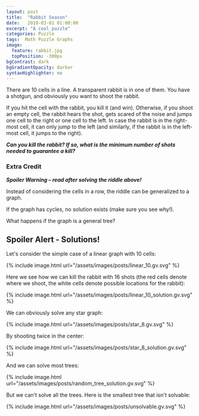 ```yaml
---
layout: post
title:  "Rabbit Season"
date:   2010-03-01 01:00:00
excerpt: "A cool puzzle"
categories: Puzzle
tags:  Math Puzzle Graphs
image:
  feature: rabbit.jpg
  topPosition: -300px
bgContrast: dark
bgGradientOpacity: darker
syntaxHighlighter: no
---
```

There are 10 cells in a line. A transparent rabbit is in one of them. You have a shotgun, and obviously you want to shoot the rabbit.

If you hit the cell with the rabbit, you kill it (and win). Otherwise, if you shoot an empty cell, the rabbit hears the shot, gets scared of the noise and jumps one cell to the right or one cell to the left. In case the rabbit is in the right-most cell, it can only jump to the left (and similarly, if the rabbit is in the left-most cell, it jumps to the right).

***Can you kill the rabbit? If so, what is the minimum number of shots needed to guarantee a kill?***

### Extra Credit
***Spoiler Warning – read after solving the riddle above!***

Instead of considering the cells in a row, the riddle can be generalized to a graph.

If the graph has cycles, no solution exists (make sure you see why!).

What happens if the graph is a general tree?

## Spoiler Alert - Solutions!

Let's consider the simple case of a linear graph with 10 cells:

{% include image.html url="/assets/images/posts/linear_10.gv.svg" %}

Here we see how we can kill the rabbit with 16 shots (the red cells denote where we shoot, the white cells denote possible locations for the rabbit):

{% include image.html url="/assets/images/posts/linear_10_solution.gv.svg" %}

We can obviously solve any star graph:

{% include image.html url="/assets/images/posts/star_8.gv.svg" %}

By shooting twice in the center:

{% include image.html url="/assets/images/posts/star_8_solution.gv.svg" %}

And we can solve most trees:

{% include image.html url="/assets/images/posts/random_tree_solution.gv.svg" %}

But we can't solve all the trees. Here is the smallest tree that isn't solvable:

{% include image.html url="/assets/images/posts/unsolvable.gv.svg" %}
